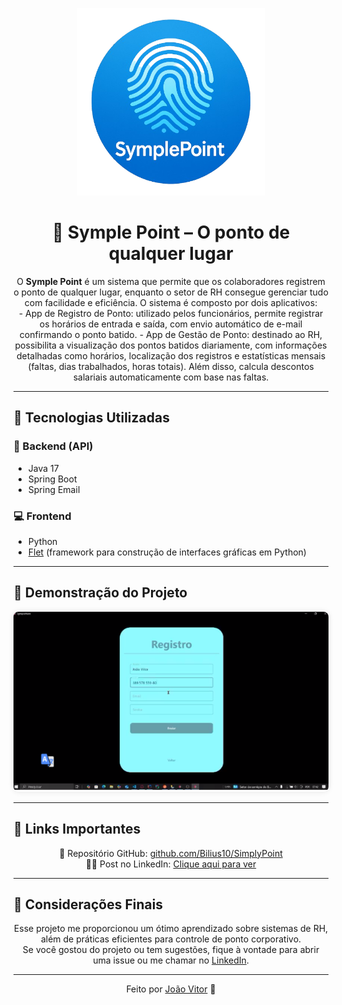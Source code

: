 <p align="center">
  <img src="https://github.com/Bilius10/SimplyPoint/blob/main/FrontEnd%20Computador/Imagens/Logo.png?raw=true" alt="Logo do Symple Point" width="300" />
</p>

<h1 align="center">📍 Symple Point – O ponto de qualquer lugar</h1>

<p align="center" style="max-width: 700px; margin: auto;">
  O <strong>Symple Point</strong> é um sistema que permite que os colaboradores registrem o ponto de qualquer lugar, enquanto o setor de RH consegue gerenciar tudo com facilidade e eficiência.  
  O sistema é composto por dois aplicativos:
</p>

<p align="center" style="max-width: 700px; margin: auto;">
  - App de Registro de Ponto: utilizado pelos funcionários, permite registrar os horários de entrada e saída, com envio automático de e-mail confirmando o ponto batido.  
  - App de Gestão de Ponto: destinado ao RH, possibilita a visualização dos pontos batidos diariamente, com informações detalhadas como horários, localização dos registros e estatísticas mensais (faltas, dias trabalhados, horas totais). Além disso, calcula descontos salariais automaticamente com base nas faltas.
</p>

---

## 🚀 Tecnologias Utilizadas

### 🔧 Backend (API)  
- Java 17  
- Spring Boot  
- Spring Email  

### 💻 Frontend  
- Python  
- [Flet](https://flet.dev) (framework para construção de interfaces gráficas em Python)  

---

## 🎥 Demonstração do Projeto

<p align="center">
  <a href="https://www.linkedin.com/feed/update/urn:li:ugcPost:7325838785164857344" target="_blank" rel="noopener noreferrer">
    <img src="https://github.com/Bilius10/SimplyPoint/blob/main/FrontEnd%20Computador/Imagens/ThumbVideo.PNG?raw=true" alt="Thumb do vídeo" width="600" style="border-radius: 8px; box-shadow: 0 0 10px rgba(0,0,0,0.1);" />
  </a>
</p>

---

## 🔗 Links Importantes

<p align="center" style="max-width: 500px; margin: auto;">
  📂 Repositório GitHub: <a href="https://github.com/Bilius10/SimplyPoint" target="_blank">github.com/Bilius10/SimplyPoint</a><br />
  👨‍💼 Post no LinkedIn: <a href="https://www.linkedin.com/posts/jo%C3%A3o-vitor-a2868230a_projeto-symple-point-o-ponto-de-qualquer-activity-7325838785164857344-SnRh?utm_source=share&utm_medium=member_desktop&rcm=ACoAAE7EA0ABXyrK95TlmAy7O1hqV-N8oMPITc4" target="_blank">Clique aqui para ver</a>
</p>

---

## 📌 Considerações Finais

<p align="center" style="max-width: 700px; margin: auto;">
  Esse projeto me proporcionou um ótimo aprendizado sobre sistemas de RH, além de práticas eficientes para controle de ponto corporativo.
</p>

<p align="center" style="max-width: 700px; margin: auto;">
  Se você gostou do projeto ou tem sugestões, fique à vontade para abrir uma issue ou me chamar no <a href="https://www.linkedin.com/in/joão-vitor-a2868230a/" target="_blank">LinkedIn</a>.
</p>

---

<p align="center">
  Feito por <a href="https://github.com/Bilius10" target="_blank">João Vitor</a> 🚀
</p>
